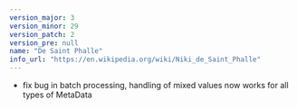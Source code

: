 ```yaml
---
version_major: 3
version_minor: 29
version_patch: 2
version_pre: null
name: "De Saint Phalle"
info_url: "https://en.wikipedia.org/wiki/Niki_de_Saint_Phalle"
---
```


- fix bug in batch processing, handling of mixed values now works for all types of MetaData
